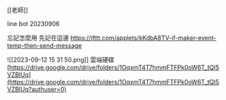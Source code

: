 [[老師]]



line bot 20230906


忘記怎麼用 
先記在這邊
https://ifttt.com/applets/kKdbA8TV-if-maker-event-temp-then-send-message



![[2023-09-12 15 31 50.png]]
雲端硬碟
[https://drive.google.com/drive/folders/1OqxmT4T7hmmFTFPk0oW6T_tQI5VZBlUq](https://drive.google.com/drive/folders/1OqxmT4T7hmmFTFPk0oW6T_tQI5VZBlUq?authuser=0)